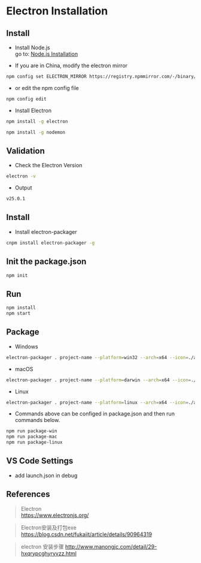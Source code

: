 # Electron Installation

## Install
- Install Node.js  
go to: 
[Node.js Installation](/languages/node-js-installation.md)

- If you are in China, modify the electron mirror
``` bash
npm config set ELECTRON_MIRROR https://registry.npmmirror.com/-/binary/electron/

```
- or edit the npm config file
``` bash
npm config edit
```

- Install Electron
``` bash
npm install -g electron
```

``` bash
npm install -g nodemon
```

## Validation
- Check the Electron Version
``` bash
electron -v
```

- Output
``` bash
v25.0.1
```

## Install
- Install electron-packager
``` bash
cnpm install electron-packager -g
```

## Init the package.json
``` bash
npm init
```

## Run
``` bash
npm install
npm start
```

## Package
- Windows
``` bash
electron-packager . project-name --platform=win32 --arch=x64 --icon=./assets/images/icon.ico --out=./out --asar --app-version=0.0.1 --overwrite --ignore=node_modules
```

- macOS
``` bash
electron-packager . project-name --platform=darwin --arch=x64 --icon=./assets/images/icon.icns --out=./out --asar --app-version=0.0.1 --overwrite --ignore=node_modules
```

- Linux
``` bash
electron-packager . project-name --platform=linux --arch=x64 --icon=./assets/images/icon.png --out=./out --asar --app-version=0.0.1 --overwrite --ignore=node_modules
```

- Commands above can be configed in package.json and then run commands below.
``` bash
npm run package-win
npm run package-mac
npm run package-linux
```

## VS Code Settings
- add launch.json in debug


## References
> Electron  
https://www.electronjs.org/

> Electron安装及打包exe  
https://blog.csdn.net/fukaiit/article/details/90964319

> electron 安装步骤
http://www.manongjc.com/detail/29-hxqrypcghyryvzz.html
